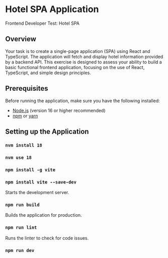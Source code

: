 # Hotel SPA Application

Frontend Developer Test: Hotel SPA

## Overview
Your task is to create a single-page application (SPA) using React and TypeScript. The
application will fetch and display hotel information provided by a backend API. This exercise is
designed to assess your ability to build a basic functional frontend application, focusing on the
use of React, TypeScript, and simple design principles.

## Prerequisites

Before running the application, make sure you have the following installed:

- [Node.js](https://nodejs.org/) (version 16 or higher recommended)
- [npm](https://www.npmjs.com/) or [yarn](https://yarnpkg.com/)

## Setting up the Application
### `nvm install 18`
### `nvm use 18`
### `npm install -g vite`
### `npm install vite --save-dev`

Starts the development server.

### `npm run build`

Builds the application for production.

### `npm run lint`

Runs the linter to check for code issues.
### `npm run dev`
